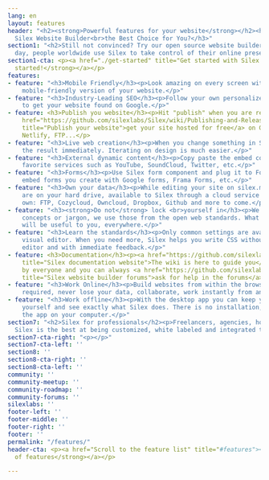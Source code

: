 ```yaml
---
lang: en
layout: features
header: "<h2><strong>Powerful features for your website</strong></h2><h3>What Makes
  Silex Website Builder<br>the Best Choice for You?</h3>"
section1: "<h2>Still not convinced? Try our open source website builder now.</h2><h3>Every
  day, people worldwide use Silex to take control of their online presence.</h3>"
section1-cta: <p><a href="./get-started" title="Get started with Silex website builder"><strong>Get
  started!</strong></a></p>
features:
- feature: "<h3>Mobile Friendly</h3><p>Look amazing on every screen with a customizable
    mobile-friendly version of your website.</p>"
- feature: "<h3>Industry-Leading SEO</h3><p>Follow your own personalized SEO plan
    to get your website found on Google.</p>"
- feature: <h3>Publish you website</h3><p>Hit "publish" when you are ready and <a
    href="https://github.com/silexlabs/Silex/wiki/Publishing-and-Releasing-Your-Website"
    title="Publish your website">get your site hosted for free</a> on Github pages,
    Netlify, FTP...</p>
- feature: "<h3>Live web creation</h3><p>When you change something in Silex, you see
    the result immediately. Iterating on design is much easier.</p>"
- feature: "<h3>External dynamic content</h3><p>Copy paste the embed code of your
    favorite services such as YouTube, SoundCloud, Twitter, etc.</p>"
- feature: "<h3>Forms</h3><p>Use Silex form component and plug it to Formspree, or
    embed forms you create with Google forms, Frama Forms, etc.</p>"
- feature: "<h3>Own your data</h3><p>While editing your site on silex.me your files
    are on your hard drive, available to Silex through a cloud service you trust or
    own: FTP, Cozycloud, Owncloud, Dropbox, Github and more to come.</p>"
- feature: "<h3><strong>Do not</strong> lock <br>yourself in</h3><p>We did not create
    concepts or jargon, we use those from the open web standards. What you learn here
    will be useful to you, everywhere.</p>"
- feature: "<h3>Learn the standards</h3><p>Only common settings are available in the
    visual editor. When you need more, Silex helps you write CSS without leaving the
    editor and with immediate feedback.</p>"
- feature: <h3>Documentation</h3><p><a href="https://github.com/silexlabs/Silex/wiki/"
    title="Silex documentation website">The wiki is here to guide you</a>, it is editable
    by everyone and you can always <a href="https://github.com/silexlabs/Silex/issues"
    title="Silex website builder forums">ask for help in the forums</a>.</p>
- feature: "<h3>Work Online</h3><p>Build websites from within the browser, no install
    required, never lose your data, collaborate, work instantly from any computer.</p>"
- feature: "<h3>Work offline</h3><p>With the desktop app you can keep your data to
    yourself and see exactly what Silex does. There is no installation, just launch
    the app on your computer.</p>"
section7: "<h2>Silex for professionals</h2><p>Freelancers, agencies, hosting companies,
  Silex is the best at being customized, white labeled and integrated to your infrastructure</p>"
section7-cta-right: "<p></p>"
section7-cta-left: ''
section8: ''
section8-cta-right: ''
section8-cta-left: ''
community: ''
community-meetup: ''
community-roadmap: ''
community-forums: ''
silexlabs: ''
footer-left: ''
footer-middle: ''
footer-right: ''
footer: ''
permalink: "/features/"
header-cta: <p><a href="Scroll to the feature list" title="#features"><strong>List
  of features</strong></a></p>

---
```

